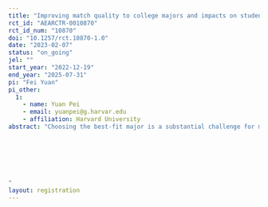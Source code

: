 ```yaml
---
title: "Improving match quality to college majors and impacts on student outcomes in high school "
rct_id: "AEARCTR-0010870"
rct_id_num: "10870"
doi: "10.1257/rct.10870-1.0"
date: "2023-02-07"
status: "on_going"
jel: ""
start_year: "2022-12-19"
end_year: "2025-07-31"
pi: "Fei Yuan"
pi_other:
  1:
    - name: Yuan Pei
    - email: yuanpei@g.harvar.edu
    - affiliation: Harvard University
abstract: "Choosing the best-fit major is a substantial challenge for many students, especially those in education systems with less flexibility in major-switching. This experiment studies how high school students evaluate various characteristics of college majors, and the impact on their academic preparation for college and other socioemotional outcomes. I conduct experiments on grade 10 students (i.e., first-year high school students) in China. First, I examine high school students' expectations for intended college majors. Using an online survey, I ask whether they have intended majors, the primary reasons they consider those majors, their personal tastes for those majors, and their (un)certainty and knowledge about the wage and non-wage aspects of the majors. Second, I use an experiment to provide students with tutorials on their top three majors. Each tutorial covers course requirements, relevant high school subjects, career options, and mini-lectures about key concepts and applications of a college major. I study how students update their expectations for their intended college majors and change their behavior in academic preparation, goal-setting, and the choice of major. The results of the experiment will help us better understand how high school students make college major choices. 



"
layout: registration
---
```


